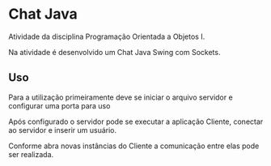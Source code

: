 # Chat Java
Atividade da disciplina Programação Orientada a Objetos I.

Na atividade é desenvolvido um Chat Java Swing com Sockets.

## Uso

Para a utilização primeiramente deve se iniciar o arquivo servidor e configurar uma porta para uso

Após configurado o servidor pode se executar a aplicação Cliente, conectar ao servidor e inserir um usuário.

Conforme abra novas instâncias do Cliente a comunicação entre elas pode ser realizada.
